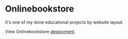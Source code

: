 # Onlinebookstore

It's one of my done educational projects by website layout.

View Onlinebookstore [deployment](https://id2339.github.io/onlinebookstore/).
